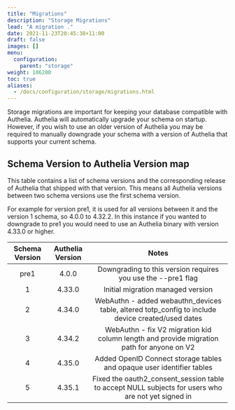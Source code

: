 ```yaml
---
title: "Migrations"
description: "Storage Migrations"
lead: "A migration ."
date: 2021-11-23T20:45:38+11:00
draft: false
images: []
menu:
  configuration:
    parent: "storage"
weight: 106200
toc: true
aliases:
  - /docs/configuration/storage/migrations.html
---
```


Storage migrations are important for keeping your database compatible with Authelia. Authelia will automatically upgrade
your schema on startup. However, if you wish to use an older version of Authelia you may be required to manually
downgrade your schema with a version of Authelia that supports your current schema.

## Schema Version to Authelia Version map

This table contains a list of schema versions and the corresponding release of Authelia that shipped with that version.
This means all Authelia versions between two schema versions use the first schema version.

For example for version pre1, it is used for all versions between it and the version 1 schema, so 4.0.0 to 4.32.2. In
this instance if you wanted to downgrade to pre1 you would need to use an Authelia binary with version 4.33.0 or higher.

| Schema Version | Authelia Version |                                               Notes                                                |
|:--------------:|:----------------:|:--------------------------------------------------------------------------------------------------:|
|      pre1      |      4.0.0       |                    Downgrading to this version requires you use the --pre1 flag                    |
|       1        |      4.33.0      |                                 Initial migration managed version                                  |
|       2        |      4.34.0      | WebAuthn - added webauthn_devices table, altered totp_config to include device created/used dates  |
|       3        |      4.34.2      |     WebAuthn - fix V2 migration kid column length and provide migration path for anyone on V2      |
|       4        |      4.35.0      |               Added OpenID Connect storage tables and opaque user identifier tables                |
|       5        |      4.35.1      | Fixed the oauth2_consent_session table to accept NULL subjects for users who are not yet signed in |
